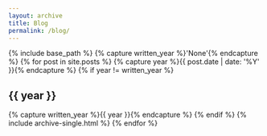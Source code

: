 ```yaml
---
layout: archive
title: Blog
permalink: /blog/
---
```


{% include base_path %}
{% capture written_year %}'None'{% endcapture %}
{% for post in site.posts %}
  {% capture year %}{{ post.date | date: '%Y' }}{% endcapture %}
  {% if year != written_year %}
    <h2>{{ year }}</h2>
    {% capture written_year %}{{ year }}{% endcapture %}
  {% endif %}
  {% include archive-single.html %}
{% endfor %}